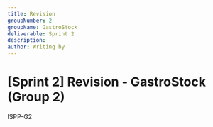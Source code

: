 ```yaml
---
title: Revision
groupNumber: 2
groupName: GastroStock
deliverable: Sprint 2
description: 
author: Writing by 
---
```


# [Sprint 2] Revision - GastroStock (Group 2)

ISPP-G2